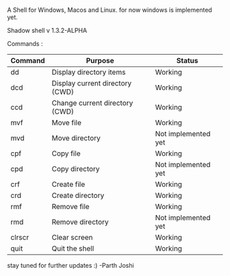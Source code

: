 A Shell for Windows, Macos and Linux. for now windows is implemented yet.

Shadow shell v 1.3.2-ALPHA

Commands :

| Command  | Purpose                          | Status               |
|----------|----------------------------------|----------------------|
| dd       | Display directory items          | Working              |
| dcd      | Display current directory (CWD)  | Working              |
| ccd      | Change current directory (CWD)   | Working              |
| mvf      | Move file                        | Working              |
| mvd      | Move directory                   | Not implemented yet  |
| cpf      | Copy file                        | Working              |
| cpd      | Copy directory                   | Not implemented yet  |
| crf      | Create file                      | Working              |
| crd      | Create directory                 | Working              |
| rmf      | Remove file                      | Working              |
| rmd      | Remove directory                 | Not implemented yet  |
| clrscr   | Clear screen                     | Working              |
| quit     | Quit the shell                   | Working              |




stay tuned for further updates :)
-Parth Joshi

